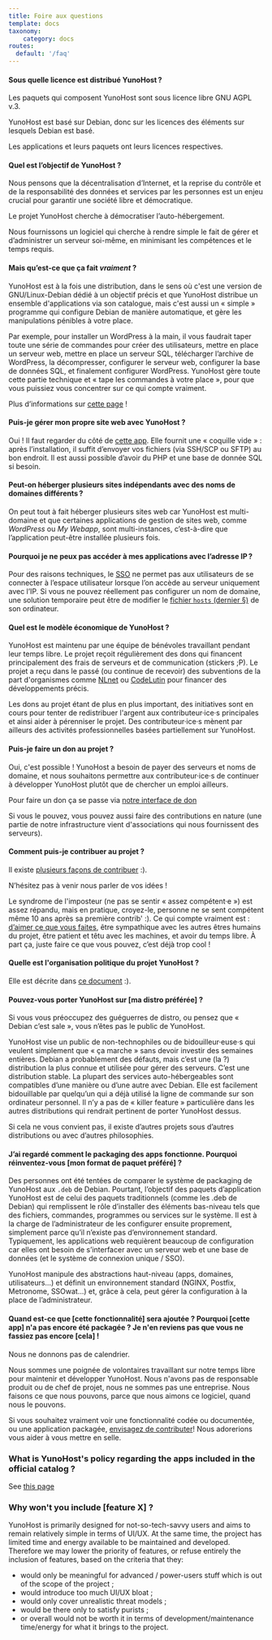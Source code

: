 ```yaml
---
title: Foire aux questions
template: docs
taxonomy:
    category: docs
routes:
  default: '/faq'
---
```


#### Sous quelle licence est distribué YunoHost ?

Les paquets qui composent YunoHost sont sous licence libre GNU AGPL v.3.

YunoHost est basé sur Debian, donc sur les licences des éléments sur lesquels Debian est basé.

Les applications et leurs paquets ont leurs licences respectives.

#### Quel est l’objectif de YunoHost ?

Nous pensons que la décentralisation d’Internet, et la reprise du contrôle et de la responsabilité des données et services par les personnes est un enjeu crucial pour garantir une société libre et démocratique.

Le projet YunoHost cherche à démocratiser l’auto-hébergement.

Nous fournissons un logiciel qui cherche à rendre simple le fait de gérer et d’administrer un serveur soi-même, en minimisant les compétences et le temps requis.

#### Mais qu’est-ce que ça fait *vraiment* ?

YunoHost est à la fois une distribution, dans le sens où c'est une version de GNU/Linux-Debian dédié à un objectif précis et que YunoHost distribue un ensemble d'applications via son catalogue, mais c'est aussi un « simple » programme qui configure Debian de manière automatique, et gère les manipulations pénibles à votre place.

Par exemple, pour installer un WordPress à la main, il vous faudrait taper toute une série de commandes pour créer des utilisateurs, mettre en place un serveur web, mettre en place un serveur SQL, télécharger l’archive de WordPress, la décompresser, configurer le serveur web, configurer la base de données SQL, et finalement configurer WordPress. YunoHost gère toute cette partie technique et « tape les commandes à votre place », pour que vous puissiez vous concentrer sur ce qui compte vraiment.

Plus d’informations sur [cette page](/whatsyunohost) !

#### Puis-je gérer mon propre site web avec YunoHost ?

Oui ! Il faut regarder du côté de [cette app](https://github.com/YunoHost-Apps/my_webapp_ynh).
Elle fournit une « coquille vide » : après l’installation, il suffit d’envoyer vos fichiers (via SSH/SCP ou SFTP) au bon endroit. Il est aussi possible d’avoir du PHP et une base de donnée SQL si besoin.

#### Peut-on héberger plusieurs sites indépendants avec des noms de domaines différents ?

On peut tout à fait héberger plusieurs sites web car YunoHost est multi-domaine et que certaines applications de gestion de sites web, comme *WordPress* ou *My Webapp*, sont multi-instances, c’est-à-dire que l’application peut-être installée plusieurs fois.

#### Pourquoi je ne peux pas accéder à mes applications avec l’adresse IP ?

Pour des raisons techniques, le [SSO](https://github.com/YunoHost/SSOwat/) ne permet pas aux utilisateurs de se connecter à l’espace utilisateur lorsque l’on accède au serveur uniquement avec l’IP. Si vous ne pouvez réellement pas configurer un nom de domaine, une solution temporaire peut être de modifier le [fichier `hosts` (dernier §)](/dns_local_network) de son ordinateur.

#### Quel est le modèle économique de YunoHost ?

YunoHost est maintenu par une équipe de bénévoles travaillant pendant leur temps libre. Le projet reçoit régulièrement des dons qui financent principalement des frais de serveurs et de communication (stickers ;P). Le projet a reçu dans le passé (ou continue de recevoir) des subventions de la part d'organismes comme [NLnet](https://nlnet.nl/) ou [CodeLutin](https://www.codelutin.com/) pour financer des développements précis.

Les dons au projet étant de plus en plus important, des initiatives sont en cours pour tenter de redistribuer l'argent aux contributeur·ice·s principales et ainsi aider à pérenniser le projet. Des contributeur·ice·s mènent par ailleurs des activités professionnelles basées partiellement sur YunoHost.

#### Puis-je faire un don au projet ?

Oui, c'est possible ! YunoHost a besoin de payer des serveurs et noms de domaine, et nous souhaitons permettre aux contributeur·ice·s de continuer à développer YunoHost plutôt que de chercher un emploi ailleurs.

Pour faire un don ça se passe via [notre interface de don](https://donate.yunohost.org)

Si vous le pouvez, vous pouvez aussi faire des contributions en nature (une partie de notre infrastructure vient d'associations qui nous fournissent des serveurs).

#### Comment puis-je contribuer au projet ?

Il existe [plusieurs façons de contribuer](/contribute) :).

N’hésitez pas à venir nous parler de vos idées !

Le syndrome de l'imposteur (ne pas se sentir « assez compétent·e ») est assez répandu, mais en pratique, croyez-le, personne ne se sent compétent même 10 ans après sa première contrib' :). Ce qui compte vraiment est : [d’aimer ce que vous faites](https://www.youtube.com/watch?v=zIbR5TAz2xQ&t=113s), être sympathique avec les autres êtres humains du projet, être patient et têtu avec les machines, et avoir du temps libre. À part ça, juste faire ce que vous pouvez, c’est déjà trop cool !

#### Quelle est l'organisation politique du projet YunoHost ?

Elle est décrite dans [ce document](/project_organization) :).

#### Pouvez-vous porter YunoHost sur [ma distro préférée] ?

Si vous vous préoccupez des guéguerres de distro, ou pensez que « Debian c’est sale », vous n’êtes pas le public de YunoHost.

YunoHost vise un public de non-technophiles ou de bidouilleur·euse·s qui veulent simplement que « ça marche » sans devoir investir des semaines entières. Debian a probablement des défauts, mais c’est une (la ?) distribution la plus connue et utilisée pour gérer des serveurs. C’est une distribution stable. La plupart des services auto-hébergeables sont compatibles d’une manière ou d’une autre avec Debian. Elle est facilement bidouillable par quelqu’un qui a déjà utilisé la ligne de commande sur son ordinateur personnel. Il n’y a pas de « killer feature » particulière dans les autres distributions qui rendrait pertinent de porter YunoHost dessus.

Si cela ne vous convient pas, il existe d’autres projets sous d’autres distributions ou avec d’autres philosophies.

#### J’ai regardé comment le packaging des apps fonctionne. Pourquoi réinventez-vous [mon format de paquet préféré] ?

Des personnes ont été tentées de comparer le système de packaging de YunoHost aux `.deb` de Debian. Pourtant, l’objectif des paquets d’application YunoHost est de celui des paquets traditionnels (comme les .deb de Debian) qui remplissent le rôle d’installer des éléments bas-niveau tels que des fichiers, commandes, programmes ou services sur le système. Il est à la charge de l’administrateur de les configurer ensuite proprement, simplement parce qu’il n’existe pas d’environnement standard. Typiquement, les applications web requièrent beaucoup de configuration car elles ont besoin de s’interfacer avec un serveur web et une base de données (et le système de connexion unique / SSO).

YunoHost manipule des abstractions haut-niveau (apps, domaines, utilisateurs…) et définit un environnement standard (NGINX, Postfix, Metronome, SSOwat...) et, grâce à cela, peut gérer la configuration à la place de l’administrateur.

#### Quand est-ce que [cette fonctionnalité] sera ajoutée ? Pourquoi [cette app] n'a pas encore été packagée ? Je n'en reviens pas que vous ne fassiez pas encore [cela] !

Nous ne donnons pas de calendrier.

Nous sommes une poignée de volontaires travaillant sur notre temps libre pour maintenir et développer YunoHost. Nous n'avons pas de responsable produit ou de chef de projet, nous ne sommes pas une entreprise. Nous faisons ce que nous pouvons, parce que nous aimons ce logiciel, quand nous le pouvons.

Si vous souhaitez vraiment voir une fonctionnalité codée ou documentée, ou une application packagée, [envisagez de contributer](/contribute)! Nous adorerions vous aider à vous mettre en selle.

### What is YunoHost's policy regarding the apps included in the official catalog ?

See [this page](/packaging_policy)

### Why won't you include [feature X] ?

YunoHost is primarily designed for not-so-tech-savvy users and aims to remain relatively simple in terms of UI/UX. At the same time, the project has limited time and energy available to be maintained and developed. Therefore we may lower the priority of features, or refuse entirely the inclusion of features, based on the criteria that they:

- would only be meaningful for advanced / power-users stuff which is out of the scope of the project ;
- would introduce too much UI/UX bloat ;
- would only cover unrealistic threat models ;
- would be there only to satisfy purists ;
- or overall would not be worth it in terms of development/maintenance time/energy for what it brings to the project.
